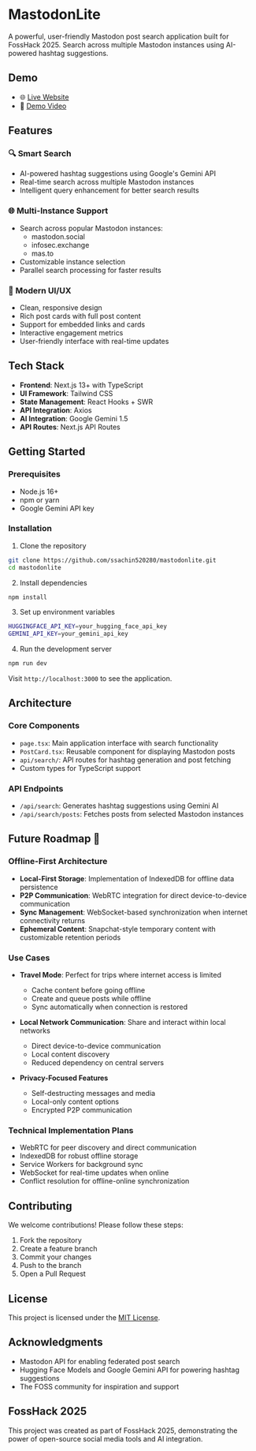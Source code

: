 # MastodonLite

A powerful, user-friendly Mastodon post search application built for FossHack 2025. Search across multiple Mastodon instances using AI-powered hashtag suggestions.

## Demo
- 🌐 [Live Website](https://mastodon-lite.vercel.app)
- 🎥 [Demo Video](https://youtu.be/f_FCf3D47mw)

## Features

### 🔍 Smart Search
- AI-powered hashtag suggestions using Google's Gemini API
- Real-time search across multiple Mastodon instances
- Intelligent query enhancement for better search results

### 🌐 Multi-Instance Support
- Search across popular Mastodon instances:
  - mastodon.social
  - infosec.exchange
  - mas.to
- Customizable instance selection
- Parallel search processing for faster results

### 📱 Modern UI/UX
- Clean, responsive design
- Rich post cards with full post content
- Support for embedded links and cards
- Interactive engagement metrics
- User-friendly interface with real-time updates

## Tech Stack

- **Frontend**: Next.js 13+ with TypeScript
- **UI Framework**: Tailwind CSS
- **State Management**: React Hooks + SWR
- **API Integration**: Axios
- **AI Integration**: Google Gemini 1.5
- **API Routes**: Next.js API Routes

## Getting Started

### Prerequisites
- Node.js 16+
- npm or yarn
- Google Gemini API key

### Installation

1. Clone the repository
```bash
git clone https://github.com/ssachin520280/mastodonlite.git
cd mastodonlite
```

2. Install dependencies
```bash
npm install
```

3. Set up environment variables
```bash
HUGGINGFACE_API_KEY=your_hugging_face_api_key
GEMINI_API_KEY=your_gemini_api_key
```

4. Run the development server
```bash
npm run dev
```

Visit `http://localhost:3000` to see the application.

## Architecture

### Core Components
- `page.tsx`: Main application interface with search functionality
- `PostCard.tsx`: Reusable component for displaying Mastodon posts
- `api/search/`: API routes for hashtag generation and post fetching
- Custom types for TypeScript support

### API Endpoints
- `/api/search`: Generates hashtag suggestions using Gemini AI
- `/api/search/posts`: Fetches posts from selected Mastodon instances

## Future Roadmap 🚀

### Offline-First Architecture
- **Local-First Storage**: Implementation of IndexedDB for offline data persistence
- **P2P Communication**: WebRTC integration for direct device-to-device communication
- **Sync Management**: WebSocket-based synchronization when internet connectivity returns
- **Ephemeral Content**: Snapchat-style temporary content with customizable retention periods

### Use Cases
- **Travel Mode**: Perfect for trips where internet access is limited
  - Cache content before going offline
  - Create and queue posts while offline
  - Sync automatically when connection is restored
  
- **Local Network Communication**: Share and interact within local networks
  - Direct device-to-device communication
  - Local content discovery
  - Reduced dependency on central servers

- **Privacy-Focused Features**
  - Self-destructing messages and media
  - Local-only content options
  - Encrypted P2P communication

### Technical Implementation Plans
- WebRTC for peer discovery and direct communication
- IndexedDB for robust offline storage
- Service Workers for background sync
- WebSocket for real-time updates when online
- Conflict resolution for offline-online synchronization

## Contributing

We welcome contributions! Please follow these steps:

1. Fork the repository
2. Create a feature branch
3. Commit your changes
4. Push to the branch
5. Open a Pull Request

## License

This project is licensed under the [MIT License](./LICENSE).

## Acknowledgments

- Mastodon API for enabling federated post search
- Hugging Face Models and Google Gemini API for powering hashtag suggestions
- The FOSS community for inspiration and support

## FossHack 2025

This project was created as part of FossHack 2025, demonstrating the power of open-source social media tools and AI integration.